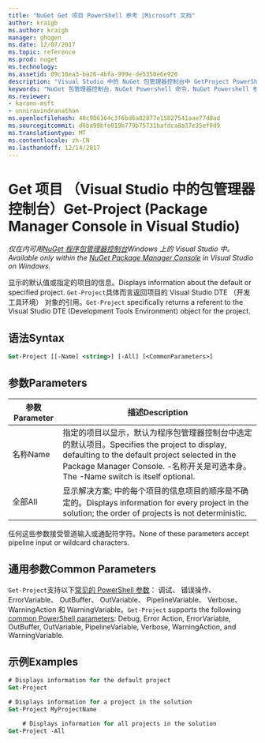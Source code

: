 ```yaml
---
title: "NuGet Get 项目 PowerShell 参考 |Microsoft 文档"
author: kraigb
ms.author: kraigb
manager: ghogen
ms.date: 12/07/2017
ms.topic: reference
ms.prod: nuget
ms.technology: 
ms.assetid: 09c10ea3-ba26-4bfa-999e-de5350e6e920
description: "Visual Studio 中的 NuGet 包管理器控制台中 GetProject PowerShell 命令参考。"
keywords: "NuGet 包管理器控制台，NuGet Powershell 命令，NuGet Powershell 参考，Get 项目"
ms.reviewer:
- karann-msft
- unniravindranathan
ms.openlocfilehash: 40c986164c3f6bd6a02877e15827541aae77d8ad
ms.sourcegitcommit: d0ba99bfe019b779b75731bafdca8a37e35ef0d9
ms.translationtype: MT
ms.contentlocale: zh-CN
ms.lasthandoff: 12/14/2017
---
```

# <a name="get-project-package-manager-console-in-visual-studio"></a><span data-ttu-id="a5964-104">Get 项目 （Visual Studio 中的包管理器控制台）</span><span class="sxs-lookup"><span data-stu-id="a5964-104">Get-Project (Package Manager Console in Visual Studio)</span></span>

<span data-ttu-id="a5964-105">*仅在内可用[NuGet 程序包管理器控制台](Package-Manager-Console.md)Windows 上的 Visual Studio 中。*</span><span class="sxs-lookup"><span data-stu-id="a5964-105">*Available only within the [NuGet Package Manager Console](Package-Manager-Console.md) in Visual Studio on Windows.*</span></span>

<span data-ttu-id="a5964-106">显示的默认值或指定的项目的信息。</span><span class="sxs-lookup"><span data-stu-id="a5964-106">Displays information about the default or specified project.</span></span> <span data-ttu-id="a5964-107">`Get-Project`具体而言返回项目的 Visual Studio DTE （开发工具环境） 对象的引用。</span><span class="sxs-lookup"><span data-stu-id="a5964-107">`Get-Project` specifically returns a referent to the Visual Studio DTE (Development Tools Environment) object for the project.</span></span>

## <a name="syntax"></a><span data-ttu-id="a5964-108">语法</span><span class="sxs-lookup"><span data-stu-id="a5964-108">Syntax</span></span>

```ps
Get-Project [[-Name] <string>] [-All] [<CommonParameters>]
```

## <a name="parameters"></a><span data-ttu-id="a5964-109">参数</span><span class="sxs-lookup"><span data-stu-id="a5964-109">Parameters</span></span>

| <span data-ttu-id="a5964-110">参数</span><span class="sxs-lookup"><span data-stu-id="a5964-110">Parameter</span></span> | <span data-ttu-id="a5964-111">描述</span><span class="sxs-lookup"><span data-stu-id="a5964-111">Description</span></span> |
| --- | --- |
| <span data-ttu-id="a5964-112">名称</span><span class="sxs-lookup"><span data-stu-id="a5964-112">Name</span></span> | <span data-ttu-id="a5964-113">指定的项目以显示，默认为程序包管理器控制台中选定的默认项目。</span><span class="sxs-lookup"><span data-stu-id="a5964-113">Specifies the project to display, defaulting to the default project selected in the Package Manager Console.</span></span> <span data-ttu-id="a5964-114">-名称开关是可选本身。</span><span class="sxs-lookup"><span data-stu-id="a5964-114">The -Name switch is itself optional.</span></span> |
| <span data-ttu-id="a5964-115">全部</span><span class="sxs-lookup"><span data-stu-id="a5964-115">All</span></span> | <span data-ttu-id="a5964-116">显示解决方案; 中的每个项目的信息项目的顺序是不确定的。</span><span class="sxs-lookup"><span data-stu-id="a5964-116">Displays information for every project in the solution; the order of projects is not deterministic.</span></span> |

<span data-ttu-id="a5964-117">任何这些参数接受管道输入或通配符字符。</span><span class="sxs-lookup"><span data-stu-id="a5964-117">None of these parameters accept pipeline input or wildcard characters.</span></span>

## <a name="common-parameters"></a><span data-ttu-id="a5964-118">通用参数</span><span class="sxs-lookup"><span data-stu-id="a5964-118">Common Parameters</span></span>

<span data-ttu-id="a5964-119">`Get-Project`支持以下[常见的 PowerShell 参数](http://go.microsoft.com/fwlink/?LinkID=113216)： 调试、 错误操作、 ErrorVariable、 OutBuffer、 OutVariable、 PipelineVariable、 Verbose、 WarningAction 和 WarningVariable。</span><span class="sxs-lookup"><span data-stu-id="a5964-119">`Get-Project` supports the following [common PowerShell parameters](http://go.microsoft.com/fwlink/?LinkID=113216): Debug, Error Action, ErrorVariable, OutBuffer, OutVariable, PipelineVariable, Verbose, WarningAction, and WarningVariable.</span></span>

## <a name="examples"></a><span data-ttu-id="a5964-120">示例</span><span class="sxs-lookup"><span data-stu-id="a5964-120">Examples</span></span>

```ps
# Displays information for the default project
Get-Project

# Displays information for a project in the solution
Get-Project MyProjectName

    # Displays information for all projects in the solution
Get-Project -All
```